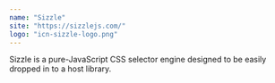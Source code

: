 ```yaml
---
name: "Sizzle"
site: "https://sizzlejs.com/"
logo: "icn-sizzle-logo.png"
---
```


Sizzle is a pure-JavaScript CSS selector engine designed to be easily dropped in to a host library.
